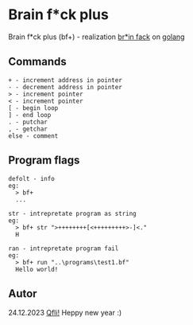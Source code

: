 # Brain f*ck plus

Brain f*ck plus (bf+) - realization [br*in fack](https://en.wikipedia.org/wiki/Brainfuck#References) on [golang](https://en.wikipedia.org/wiki/Go_(programming_language))

## Commands

```bin
+ - increment address in pointer
- - decrement address in pointer
> - increment pointer
< - increment pointer
[ - begin loop
] - end loop
. - putchar
, - getchar
else - comment
```

## Program flags

```bin
defolt - info
eg:
  > bf+
  ...

str - intrepretate program as string
eg:
  > bf+ str ">++++++++[<+++++++++>-]<."
  H

ran - intrepretate program fail
eg:
  > bf+ run "..\programs\test1.bf"
  Hello world!

```

## Autor

24.12.2023
[Qfli!](https://github.com/Qfliy)
Heppy new year :)
